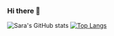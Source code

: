 ### Hi there 👋

<!--
**sara7869/sara7869** is a ✨ _special_ ✨ repository because its `README.md` (this file) appears on your GitHub profile.

Here are some ideas to get you started:

- 🔭 I’m currently working on ...
- 🌱 I’m currently learning ...
- 👯 I’m looking to collaborate on ...
- 🤔 I’m looking for help with ...
- 💬 Ask me about ...
- 📫 How to reach me: ...
- 😄 Pronouns: ...
- ⚡ Fun fact: ...
-->

![Sara's GitHub stats](https://github-readme-stats.vercel.app/api?username=sara7869&count_private=true&show_icons=true&theme=algolia)
[![Top Langs](https://github-readme-stats.vercel.app/api/top-langs/?username=sara7869&layout=compact)](https://github.com/sara7869/github-readme-stats)
